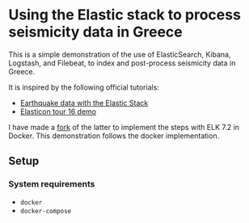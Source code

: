 # Using the Elastic stack to process seismicity data in Greece

This is a simple demonstration of the use of ElasticSearch, Kibana, Logstash,
and Filebeat, to index and post-process seismicity data in Greece.

It is inspired by the following official tutorials:

* [Earthquake data with the Elastic Stack][elk-demo-full]
* [Elasticon tour 16 demo][elasticon16-demo]

I have made a [fork][personal-fork-dev] of the latter to implement the steps
with ELK 7.2 in Docker. This demonstration follows the docker implementation.

## Setup

### System requirements

* `docker`
* `docker-compose`

[elk-demo-full]: https://www.elastic.co/blog/earthquake-data-with-the-elastic-stack
    "Earthquake data with the Elastic Stack"
[elasticon16-demo]: https://github.com/tbragin/elasticon_tour16_demo
    "ElasticON 16 Kibana demo"
[personal-fork-dev]: https://github.com/kodemartin/elasticon_tour16_demo/tree/docker-elk-7
